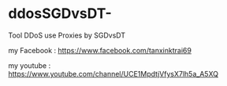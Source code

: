 # ddosSGDvsDT-
Tool DDoS use Proxies by SGDvsDT

my Facebook : https://www.facebook.com/tanxinktrai69

my youtube  : https://www.youtube.com/channel/UCE1MpdtjVfysX7lh5a_A5XQ
